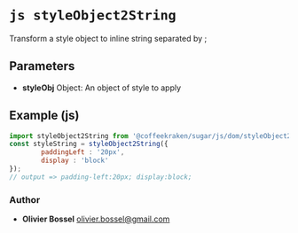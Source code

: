 


<!-- @namespace    sugar.js.dom -->
<!-- @name    styleObject2String -->

# ```js styleObject2String ```


Transform a style object to inline string separated by ;

## Parameters

- **styleObj**  Object: An object of style to apply



## Example (js)

```js
import styleObject2String from '@coffeekraken/sugar/js/dom/styleObject2String'
const styleString = styleObject2String({
		paddingLeft : '20px',
		display : 'block'
});
// output => padding-left:20px; display:block;
```


### Author
- **Olivier Bossel** <a href="mailto:olivier.bossel@gmail.com">olivier.bossel@gmail.com</a> 



